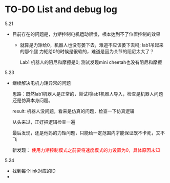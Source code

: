 # TO-DO List and debug log

5.21

* 目前存在的问题是，力矩控制电机运动很慢，根本达到不了位置控制的效果

  * 就算是力矩给0，机器人也没有萎下去，难道不应该萎下去吗; lab1吊起来的那个腿 力矩给0的时候是很软的，难道是因为关节的阻尼太大了？

    Lab1 机器人的阻尼和摩擦是0; 测试发现mini cheetah也没有阻尼和摩擦

5.23

* 继续解决电机力矩异常的问题

  思路：既然lab1机器人是正常的，尝试将lab1机器人导入，检查是机器人问题还是仿真本身问题。

  result: 机器人没问题，看来是仿真的问题，检查一下仿真逻辑

  从头来过，正好把逻辑检查一遍

  

  最后发现，还是他妈的力矩问题，只能给一定范围内才能保证既不卡死，又不飞

  新发现：<font color = red> 使用力矩控制模式之前要将速度模式的力设置为0，具体原因未知</font>

  

5.24

* 找到每个link对应的ID
* 

  

  

  

  

​    



